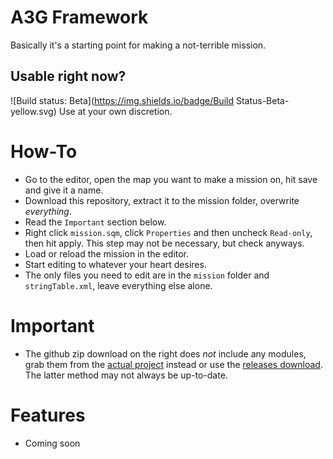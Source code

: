 A3G Framework
=============
Basically it's a starting point for making a not-terrible mission.

Usable right now?
-----------------
![Build status: Beta](https://img.shields.io/badge/Build Status-Beta-yellow.svg)
Use at your own discretion.

How-To
======
- Go to the editor, open the map you want to make a mission on, hit save and give it a name.
- Download this repository, extract it to the mission folder, overwrite _everything_.
- Read the `Important` section below.
- Right click `mission.sqm`, click `Properties` and then uncheck `Read-only`, then hit apply. This step may not be necessary, but check anyways.
- Load or reload the mission in the editor.
- Start editing to whatever your heart desires.
- The only files you need to edit are in the `mission` folder and `stringTable.xml`, leave everything else alone.

Important
=========
- The github zip download on the right does _not_ include any modules, grab them from the [actual project](https://github.com/a3g/a3g-framework-modules) instead or use the [releases download](https://github.com/a3g/a3g-framework/releases). The latter method may not always be up-to-date.

Features
========
- Coming soon
